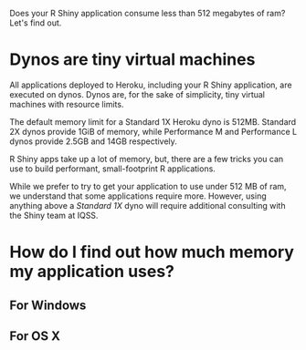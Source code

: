 Does your R Shiny application consume less than 512 megabytes of ram? Let's find out.

# Dynos are tiny virtual machines
All applications deployed to Heroku, including your R Shiny application, are executed on dynos. Dynos are, for the sake of simplicity, tiny virtual machines with resource limits.

The default memory limit for a Standard 1X Heroku dyno is 512MB. Standard 2X dynos provide 1GiB of memory, while Performance M and Performance L dynos provide 2.5GB and 14GB respectively.

R Shiny apps take up a lot of memory, but, there are a few tricks you can use to build performant, small-footprint R applications.

While we prefer to try to get your application to use under 512 MB of ram, we understand that some applications require more. However, using anything above a *Standard 1X* dyno will require additional consulting with the Shiny team at IQSS.

# How do I find out how much memory my application uses?

## For Windows

## For OS X
